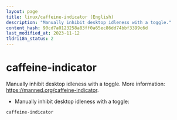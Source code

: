 ```yaml
---
layout: page
title: linux/caffeine-indicator (English)
description: "Manually inhibit desktop idleness with a toggle."
content_hash: 90cd7a0123258a83ff0a65ec86dd74bbf3399c6d
last_modified_at: 2023-11-12
tldri18n_status: 2
---
```

# caffeine-indicator

Manually inhibit desktop idleness with a toggle.
More information: <https://manned.org/caffeine-indicator>.

- Manually inhibit desktop idleness with a toggle:

`caffeine-indicator`

